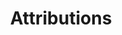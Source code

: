 ---
title: Attributions
show_read_time: false
show_toc: false
redirect_from: latest/reference/legal/index
canonical_url: 'https://docs.projectcalico.org/v3.9/reference/legal/index'
---